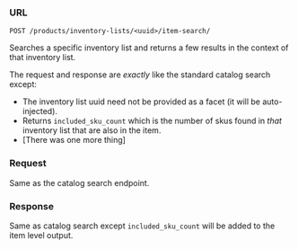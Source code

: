 ### URL

```
POST /products/inventory-lists/<uuid>/item-search/
```

Searches a specific inventory list and returns a few results in the context of
that inventory list.

The request and response are _exactly_ like the standard catalog search
except:

* The inventory list uuid need not be provided as a facet (it will be
  auto-injected).
* Returns `included_sku_count` which is the number of skus found in _that_
  inventory list that are also in the item.
* [There was one more thing]

### Request

Same as the catalog search endpoint.

### Response

Same as catalog search except `included_sku_count` will be added to the item
level output.
